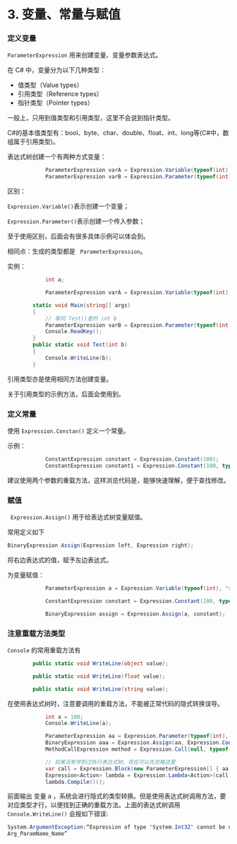 #  3. 变量、常量与赋值



### 定义变量

`ParameterExpression` 用来创建变量、变量参数表达式。

在 C# 中，变量分为以下几种类型：

- 值类型（Value types）
- 引用类型（Reference types）
- 指针类型（Pointer types）

一般上，只用到值类型和引用类型，这里不会说到指针类型。

C#的基本值类型有：bool、byte、char、double、float、int、long等(C#中，数组属于引用类型)。

表达式树创建一个有两种方式变量：

```c#
            ParameterExpression varA = Expression.Variable(typeof(int), "x");
            ParameterExpression varB = Expression.Parameter(typeof(int), "y");
```

区别：

`Expression.Variable()`表示创建一个变量；

`Expression.Parameter()`表示创建一个传入参数；

至于使用区别，后面会有很多具体示例可以体会到。

相同点：生成的类型都是 ` ParameterExpression`。

实例：

```c#
            int a; 

            ParameterExpression varA = Expression.Variable(typeof(int), "x");
```

```c#
        static void Main(string[] args)
        {
            // 等同 Test()里的 int b
            ParameterExpression varB = Expression.Parameter(typeof(int), "y");
            Console.ReadKey();
        }
        public static void Test(int b)
        {
            Console.WriteLine(b);
        }
```

引用类型亦是使用相同方法创建变量。

关于引用类型的示例方法，后面会使用到。

### 定义常量

使用 `Expression.Constan()` 定义一个常量。

示例：

```c#
            ConstantExpression constant = Expression.Constant(100);
            ConstantExpression constant1 = Expression.Constant(100, typeof(int));
```

建议使用两个参数的重载方法，这样浏览代码是，能够快速理解，便于查找修改。



### 赋值

` Expression.Assign()` 用于给表达式树变量赋值。

常用定义如下

```c#
BinaryExpression Assign(Expression left, Expression right);
```

将右边表达式的值，赋予左边表达式。

为变量赋值：

```c#
            ParameterExpression a = Expression.Variable(typeof(int), "x");

            ConstantExpression constant = Expression.Constant(100, typeof(int));

            BinaryExpression assign = Expression.Assign(a, constant);
```



### 注意重载方法类型

`Console` 的常用重载方法有

```c#
        public static void WriteLine(object value);

        public static void WriteLine(float value);

        public static void WriteLine(string value);
```



在使用表达式树时，注意要调用的重载方法，不能被正常代码的隐式转换误导。

```c#
            int a = 100;
            Console.WriteLine(a);

            ParameterExpression aa = Expression.Parameter(typeof(int), "a");
            BinaryExpression aaa = Expression.Assign(aa, Expression.Constant(100, typeof(int)));
            MethodCallExpression method = Expression.Call(null, typeof(Console).GetMethod("WriteLine", new Type[] { typeof(string) }), aa);

            // 如果没有学到过执行表达式树，现在可以先忽略这里
            var call = Expression.Block(new ParameterExpression[] { aa }, aaa, method);
            Expression<Action> lambda = Expression.Lambda<Action>(call);
            lambda.Compile()();
```



前面输出 变量 a ，系统会进行隐式的类型转换。但是使用表达式树调用方法，要对应类型才行，以便找到正确的重载方法。上面的表达式树调用 `Console.WriteLine()` 会报如下错误:

```c#
System.ArgumentException:“Expression of type 'System.Int32' cannot be used for parameter of type 'System.String' of method 'Void WriteLine(System.String)'
Arg_ParamName_Name”
```